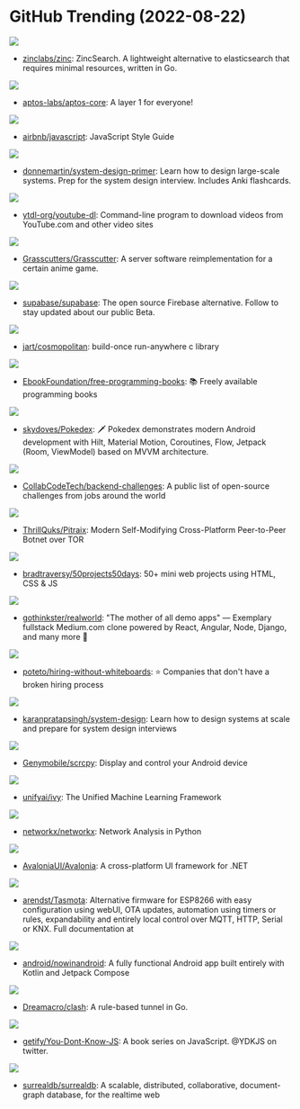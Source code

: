 # GitHub Trending (2022-08-22)

![](https://img.shields.io/badge/Go-New%20209-green?style=flat-square&logo=appveyor)
- [zinclabs/zinc](https://github.com/zinclabs/zinc): ZincSearch. A lightweight alternative to elasticsearch that requires minimal resources, written in Go.

![](https://img.shields.io/badge/Rust-New%2042-green?style=flat-square&logo=appveyor)
- [aptos-labs/aptos-core](https://github.com/aptos-labs/aptos-core): A layer 1 for everyone!

![](https://img.shields.io/badge/JavaScript-New%20135-green?style=flat-square&logo=appveyor)
- [airbnb/javascript](https://github.com/airbnb/javascript): JavaScript Style Guide

![](https://img.shields.io/badge/Python-New%20107-green?style=flat-square&logo=appveyor)
- [donnemartin/system-design-primer](https://github.com/donnemartin/system-design-primer): Learn how to design large-scale systems. Prep for the system design interview. Includes Anki flashcards.

![](https://img.shields.io/badge/Python-New%2034-green?style=flat-square&logo=appveyor)
- [ytdl-org/youtube-dl](https://github.com/ytdl-org/youtube-dl): Command-line program to download videos from YouTube.com and other video sites

![](https://img.shields.io/badge/Java-New%2026-green?style=flat-square&logo=appveyor)
- [Grasscutters/Grasscutter](https://github.com/Grasscutters/Grasscutter): A server software reimplementation for a certain anime game.

![](https://img.shields.io/badge/TypeScript-New%20164-green?style=flat-square&logo=appveyor)
- [supabase/supabase](https://github.com/supabase/supabase): The open source Firebase alternative. Follow to stay updated about our public Beta.

![](https://img.shields.io/badge/C-New%2048-green?style=flat-square&logo=appveyor)
- [jart/cosmopolitan](https://github.com/jart/cosmopolitan): build-once run-anywhere c library

![](https://img.shields.io/badge/none-New%20223-green?style=flat-square&logo=appveyor)
- [EbookFoundation/free-programming-books](https://github.com/EbookFoundation/free-programming-books): 📚 Freely available programming books

![](https://img.shields.io/badge/Kotlin-New%2089-green?style=flat-square&logo=appveyor)
- [skydoves/Pokedex](https://github.com/skydoves/Pokedex): 🗡️ Pokedex demonstrates modern Android development with Hilt, Material Motion, Coroutines, Flow, Jetpack (Room, ViewModel) based on MVVM architecture.

![](https://img.shields.io/badge/none-New%2057-green?style=flat-square&logo=appveyor)
- [CollabCodeTech/backend-challenges](https://github.com/CollabCodeTech/backend-challenges): A public list of open-source challenges from jobs around the world

![](https://img.shields.io/badge/Go-New%2063-green?style=flat-square&logo=appveyor)
- [ThrillQuks/Pitraix](https://github.com/ThrillQuks/Pitraix): Modern Self-Modifying Cross-Platform Peer-to-Peer Botnet over TOR

![](https://img.shields.io/badge/CSS-New%2038-green?style=flat-square&logo=appveyor)
- [bradtraversy/50projects50days](https://github.com/bradtraversy/50projects50days): 50+ mini web projects using HTML, CSS & JS

![](https://img.shields.io/badge/Shell-New%20103-green?style=flat-square&logo=appveyor)
- [gothinkster/realworld](https://github.com/gothinkster/realworld): "The mother of all demo apps" — Exemplary fullstack Medium.com clone powered by React, Angular, Node, Django, and many more 🏅

![](https://img.shields.io/badge/JavaScript-New%20125-green?style=flat-square&logo=appveyor)
- [poteto/hiring-without-whiteboards](https://github.com/poteto/hiring-without-whiteboards): ⭐️ Companies that don't have a broken hiring process

![](https://img.shields.io/badge/none-New%20794-green?style=flat-square&logo=appveyor)
- [karanpratapsingh/system-design](https://github.com/karanpratapsingh/system-design): Learn how to design systems at scale and prepare for system design interviews

![](https://img.shields.io/badge/C-New%2081-green?style=flat-square&logo=appveyor)
- [Genymobile/scrcpy](https://github.com/Genymobile/scrcpy): Display and control your Android device

![](https://img.shields.io/badge/Python-New%2031-green?style=flat-square&logo=appveyor)
- [unifyai/ivy](https://github.com/unifyai/ivy): The Unified Machine Learning Framework

![](https://img.shields.io/badge/Python-New%2036-green?style=flat-square&logo=appveyor)
- [networkx/networkx](https://github.com/networkx/networkx): Network Analysis in Python

![](https://img.shields.io/badge/C%23-New%20117-green?style=flat-square&logo=appveyor)
- [AvaloniaUI/Avalonia](https://github.com/AvaloniaUI/Avalonia): A cross-platform UI framework for .NET

![](https://img.shields.io/badge/C-New%2014-green?style=flat-square&logo=appveyor)
- [arendst/Tasmota](https://github.com/arendst/Tasmota): Alternative firmware for ESP8266 with easy configuration using webUI, OTA updates, automation using timers or rules, expandability and entirely local control over MQTT, HTTP, Serial or KNX. Full documentation at

![](https://img.shields.io/badge/Kotlin-New%2088-green?style=flat-square&logo=appveyor)
- [android/nowinandroid](https://github.com/android/nowinandroid): A fully functional Android app built entirely with Kotlin and Jetpack Compose

![](https://img.shields.io/badge/Go-New%2037-green?style=flat-square&logo=appveyor)
- [Dreamacro/clash](https://github.com/Dreamacro/clash): A rule-based tunnel in Go.

![](https://img.shields.io/badge/none-New%20164-green?style=flat-square&logo=appveyor)
- [getify/You-Dont-Know-JS](https://github.com/getify/You-Dont-Know-JS): A book series on JavaScript. @YDKJS on twitter.

![](https://img.shields.io/badge/Rust-New%2092-green?style=flat-square&logo=appveyor)
- [surrealdb/surrealdb](https://github.com/surrealdb/surrealdb): A scalable, distributed, collaborative, document-graph database, for the realtime web

